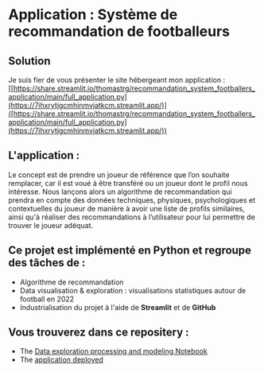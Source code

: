 # Application : Système de recommandation de footballeurs



## Solution 
Je suis fier de vous présenter le site hébergeant mon application : [[https://share.streamlit.io/thomastrg/recommandation_system_footballers_application/main/full_application.py](https://7ihxrytjgcmhinmvjatkcm.streamlit.app/)]([https://share.streamlit.io/thomastrg/recommandation_system_footballers_application/main/full_application.py](https://7ihxrytjgcmhinmvjatkcm.streamlit.app/))


## L'application :

Le concept est de prendre un joueur de référence que l’on souhaite remplacer, car il est voué à être transféré ou un joueur dont le profil nous intéresse. Nous lançons alors un algorithme de recommandation qui prendra en compte des données techniques, physiques, psychologiques et contextuelles du joueur de manière à avoir une liste de profils similaires, ainsi qu'à réaliser des recommandations à l’utilisateur pour lui permettre de trouver le joueur adéquat.


## Ce projet est implémenté en Python et regroupe des tâches de :
* Algorithme de recommandation
* Data visualisation & exploration : visualisations statistiques autour de football en 2022  
* Industrialisation du projet à l'aide de **Streamlit** et de **GitHub**
  

## Vous trouverez dans ce repositery : 
* The [Data exploration processing and modeling Notebook](https://github.com/thomastrg/Recommandation_system_footballers_application/blob/main/Syst%C3%A8me_recommandation_footballer_et_explorations.ipynb)
* The [application deployed](https://share.streamlit.io/thomastrg/recommandation_system_footballers_application/main/full_application.py)
<br> 


